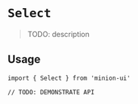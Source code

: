 # `Select`

> TODO: description

## Usage

```
import { Select } from 'minion-ui'

// TODO: DEMONSTRATE API
```
